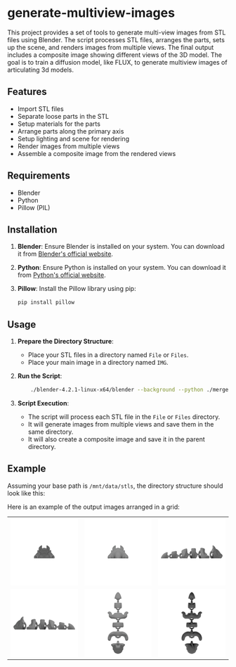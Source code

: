 # generate-multiview-images

This project provides a set of tools to generate multi-view images from STL files using Blender. The script processes STL files, arranges the parts, sets up the scene, and renders images from multiple views. The final output includes a composite image showing different views of the 3D model. The goal is to train a diffusion model, like FLUX, to generate multiview images of articulating 3d models.

## Features

- Import STL files
- Separate loose parts in the STL
- Setup materials for the parts
- Arrange parts along the primary axis
- Setup lighting and scene for rendering
- Render images from multiple views
- Assemble a composite image from the rendered views

## Requirements

- Blender
- Python
- Pillow (PIL)

## Installation

1. **Blender**: Ensure Blender is installed on your system. You can download it from [Blender's official website](https://www.blender.org/download/).

2. **Python**: Ensure Python is installed on your system. You can download it from [Python's official website](https://www.python.org/downloads/).

3. **Pillow**: Install the Pillow library using pip:
   ```sh
   pip install pillow
   ```

## Usage

1. **Prepare the Directory Structure**:
   - Place your STL files in a directory named `File` or `Files`.
   - Place your main image in a directory named `IMG`.

2. **Run the Script**:
   ```sh
       ./blender-4.2.1-linux-x64/blender --background --python ./merged.py
   ```

3. **Script Execution**:
   - The script will process each STL file in the `File` or `Files` directory.
   - It will generate images from multiple views and save them in the same directory.
   - It will also create a composite image and save it in the parent directory.

## Example

Assuming your base path is `/mnt/data/stls`, the directory structure should look like this:

Here is an example of the output images arranged in a grid:

<table>
  <tr>
    <td><img src="images/front_view.png" alt="Front View" width="200"/></td>
    <td><img src="images/back_view.png" alt="Back View" width="200"/></td>
    <td><img src="images/left_view.png" alt="Left View" width="200"/></td>
  </tr>
  <tr>
    <td><img src="images/right_view.png" alt="Right View" width="200"/></td>
    <td><img src="images/top_view.png" alt="Top View" width="200"/></td>
    <td><img src="images/bottom_view.png" alt="Bottom View" width="200"/></td>
  </tr>
</table>
